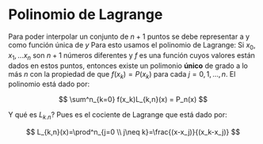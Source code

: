 # Polinomio de Lagrange

Para poder interpolar un conjunto de $n+1$ puntos se debe representar a y como función única de $y$
Para esto usamos el polinomio de Lagrange:
Si $x_0,x_1,\ldots x_n$ son $n+1$ números diferentes y $f$ es una función cuyos valores están dados en estos puntos, entonces existe un polimonio **único** de grado a lo más $n$ con la propiedad de que $f(x_k)=P(x_k)$ para cada $j=0,1,\dots,n$. El polinomio está dado por:

$$
\sum^n_{k=0} f(x_k)L_{k,n}(x) = P_n(x)
$$

Y qué es $L_{k.n}?$ Pues es el cociente de Lagrange que está dado por:

$$
L_{k,n}(x)=\prod^n_{j=0 \\ j\neq k}=\frac{(x-x_j)}{(x_k-x_j)}
$$
